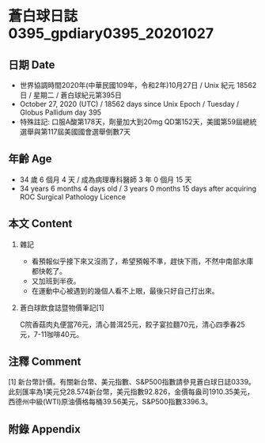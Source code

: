 [_metadata_:encoding]: - "utf-8"
[_metadata_:language]: - "zh-Hant-TW"
[_metadata_:fileformat]: - "markdown"
[_metadata_:MIME_type]: - "text/plain"
[_metadata_:markdown_version]: - "commonmark version 0.29"
[_metadata_:markdown_spec]: - "https://spec.commonmark.org/0.29/"

# 蒼白球日誌0395_gpdiary0395_20201027 #

## 日期 Date ##

* 世界協調時間2020年(中華民國109年，令和2年)10月27日 / Unix 紀元 18562 日 / 星期二 / 蒼白球紀元第395日
* October 27, 2020 (UTC) / 18562 days since Unix Epoch / Tuesday / Globus Pallidum day 395
* 特殊註記: 口服A酸第178天，劑量加大到20mg QD第152天，美國第59屆總統選舉與第117屆美國國會選舉倒數7天

## 年齡 Age ##

* 34 歲 6 個月 4 天 / 成為病理專科醫師 3 年 0 個月 15 天
* 34 years 6 months 4 days old / 3 years 0 months 15 days after acquiring ROC Surgical Pathology Licence

## 本文 Content ##

1. 雜記

    * 看預報似乎接下來又沒雨了，希望預報不準，趕快下雨，不然中南部水庫都快乾了。
    * 又加班到半夜。
    * 在運動中心被遇到的幾個人看不上眼，最後只好自己打出來。

2. 蒼白球飲食誌暨物價筆記[1]

    C院香菇肉丸便當76元，清心普洱25元，餃子宴拉麵70元，清心四季春25元，7-11咖啡40元。    

## 注釋 Comment ##

[1] 新台幣計價。有關新台幣、美元指數、S&P500指數請參見蒼白球日誌0339。此刻匯率為1美元兌28.574新台幣，美元指數92.826，金價每盎司1910.35美元，西德州中級(WTI)原油價格每桶39.56美元，S&P500指數3396.3。

## 附錄 Appendix ##

